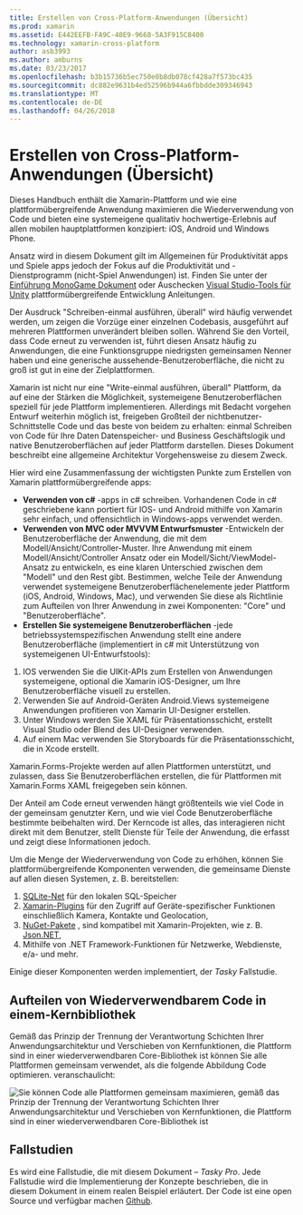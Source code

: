 ```yaml
---
title: Erstellen von Cross-Platform-Anwendungen (Übersicht)
ms.prod: xamarin
ms.assetid: E442EEFB-FA9C-40E9-9668-5A3F915C8400
ms.technology: xamarin-cross-platform
author: asb3993
ms.author: amburns
ms.date: 03/23/2017
ms.openlocfilehash: b3b15736b5ec750e0b8db078cf428a7f573bc435
ms.sourcegitcommit: dc882e9631b4ed52596b944a6fbbdde309346943
ms.translationtype: MT
ms.contentlocale: de-DE
ms.lasthandoff: 04/26/2018
---
```

# <a name="building-cross-platform-applications-overview"></a>Erstellen von Cross-Platform-Anwendungen (Übersicht)

Dieses Handbuch enthält die Xamarin-Plattform und wie eine plattformübergreifende Anwendung maximieren die Wiederverwendung von Code und bieten eine systemeigene qualitativ hochwertige-Erlebnis auf allen mobilen hauptplattformen konzipiert: iOS, Android und Windows Phone.

Ansatz wird in diesem Dokument gilt im Allgemeinen für Produktivität apps und Spiele apps jedoch der Fokus auf die Produktivität und -Dienstprogramm (nicht-Spiel Anwendungen) ist. Finden Sie unter der [Einführung MonoGame Dokument](~/graphics-games/monogame/introduction/index.md) oder Auschecken [Visual Studio-Tools für Unity](https://docs.microsoft.com/visualstudio/cross-platform/visual-studio-tools-for-unity) plattformübergreifende Entwicklung Anleitungen.

Der Ausdruck "Schreiben-einmal ausführen, überall" wird häufig verwendet werden, um zeigen die Vorzüge einer einzelnen Codebasis, ausgeführt auf mehreren Plattformen unverändert bleiben sollen. Während Sie den Vorteil, dass Code erneut zu verwenden ist, führt diesen Ansatz häufig zu Anwendungen, die eine Funktionsgruppe niedrigsten gemeinsamen Nenner haben und eine generische aussehende-Benutzeroberfläche, die nicht zu groß ist gut in eine der Zielplattformen.

Xamarin ist nicht nur eine "Write-einmal ausführen, überall" Plattform, da auf eine der Stärken die Möglichkeit, systemeigene Benutzeroberflächen speziell für jede Plattform implementieren. Allerdings mit Bedacht vorgehen Entwurf weiterhin möglich ist, freigeben Großteil der nichtbenutzer-Schnittstelle Code und das beste von beidem zu erhalten: einmal Schreiben von Code für Ihre Daten Datenspeicher- und Business Geschäftslogik und native Benutzeroberflächen auf jeder Plattform darstellen. Dieses Dokument beschreibt eine allgemeine Architektur Vorgehensweise zu diesem Zweck.

Hier wird eine Zusammenfassung der wichtigsten Punkte zum Erstellen von Xamarin plattformübergreifende apps:

-   **Verwenden von c#** -apps in c# schreiben. Vorhandenen Code in c# geschriebene kann portiert für IOS- und Android mithilfe von Xamarin sehr einfach, und offensichtlich in Windows-apps verwendet werden.
-   **Verwenden von MVC oder MVVVM Entwurfsmuster** -Entwickeln der Benutzeroberfläche der Anwendung, die mit dem Modell/Ansicht/Controller-Muster. Ihre Anwendung mit einem Modell/Ansicht/Controller Ansatz oder ein Modell/Sicht/ViewModel-Ansatz zu entwickeln, es eine klaren Unterschied zwischen dem "Modell" und den Rest gibt. Bestimmen, welche Teile der Anwendung verwendet systemeigene Benutzeroberflächenelemente jeder Plattform (iOS, Android, Windows, Mac), und verwenden Sie diese als Richtlinie zum Aufteilen von Ihrer Anwendung in zwei Komponenten: "Core" und "Benutzeroberfläche".
-   **Erstellen Sie systemeigene Benutzeroberflächen** -jede betriebssystemspezifischen Anwendung stellt eine andere Benutzeroberfläche (implementiert in c# mit Unterstützung von systemeigenen UI-Entwurfstools):

1.  IOS verwenden Sie die UIKit-APIs zum Erstellen von Anwendungen systemeigene, optional die Xamarin iOS-Designer, um Ihre Benutzeroberfläche visuell zu erstellen.
1.  Verwenden Sie auf Android-Geräten Android.Views systemeigene Anwendungen profitieren von Xamarin UI-Designer erstellen.
1.  Unter Windows werden Sie XAML für Präsentationsschicht, erstellt Visual Studio oder Blend des UI-Designer verwenden.
1.  Auf einem Mac verwenden Sie Storyboards für die Präsentationsschicht, die in Xcode erstellt.

Xamarin.Forms-Projekte werden auf allen Plattformen unterstützt, und zulassen, dass Sie Benutzeroberflächen erstellen, die für Plattformen mit Xamarin.Forms XAML freigegeben sein können. 

Der Anteil am Code erneut verwenden hängt größtenteils wie viel Code in der gemeinsam genutzter Kern, und wie viel Code Benutzeroberfläche bestimmte beibehalten wird. Der Kerncode ist alles, das interagieren nicht direkt mit dem Benutzer, stellt Dienste für Teile der Anwendung, die erfasst und zeigt diese Informationen jedoch.

Um die Menge der Wiederverwendung von Code zu erhöhen, können Sie plattformübergreifende Komponenten verwenden, die gemeinsame Dienste auf allen diesen Systemen, z. B. bereitstellen:

1.   [SQLite-Net](https://www.nuget.org/packages/sqlite-net-pcl/) für den lokalen SQL-Speicher
1.   [Xamarin-Plugins](https://xamarin.com/plugins) für den Zugriff auf Geräte-spezifischer Funktionen einschließlich Kamera, Kontakte und Geolocation,
1.   [NuGet-Pakete](https://nuget.org) , sind kompatibel mit Xamarin-Projekten, wie z. B. [Json.NET](https://www.nuget.org/packages/Newtonsoft.Json/),
1.  Mithilfe von .NET Framework-Funktionen für Netzwerke, Webdienste, e/a- und mehr.


Einige dieser Komponenten werden implementiert, der *Tasky* Fallstudie.

 <a name="Separate_Reusable_Code_into_a_Core_Library" />


## <a name="separate-reusable-code-into-a-core-library"></a>Aufteilen von Wiederverwendbarem Code in einem-Kernbibliothek

Gemäß das Prinzip der Trennung der Verantwortung Schichten Ihrer Anwendungsarchitektur und Verschieben von Kernfunktionen, die Plattform sind in einer wiederverwendbaren Core-Bibliothek ist können Sie alle Plattformen gemeinsam verwendet, als die folgende Abbildung Code optimieren. veranschaulicht:

 ![](overview-images/layers2.png "Sie können Code alle Plattformen gemeinsam maximieren, gemäß das Prinzip der Trennung der Verantwortung Schichten Ihrer Anwendungsarchitektur und Verschieben von Kernfunktionen, die Plattform sind in einer wiederverwendbaren Core-Bibliothek ist")

 <a name="Case_Studies" />


## <a name="case-studies"></a>Fallstudien

Es wird eine Fallstudie, die mit diesem Dokument – *Tasky Pro*. Jede Fallstudie wird die Implementierung der Konzepte beschrieben, die in diesem Dokument in einem realen Beispiel erläutert. Der Code ist eine open Source und verfügbar machen [Github](https://github.com/xamarin/mobile-samples/).
